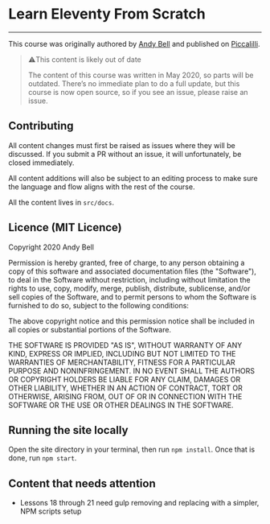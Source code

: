 # Learn Eleventy From Scratch
---
This course was originally authored by [Andy Bell](//twitter.com/piccalilli_) and published on [Piccalilli](https://piccalil.li).

> ⚠️This content is likely out of date
> 
> The content of this course was written in May 2020, so parts will be outdated. There’s no immediate plan to do a full update, but this course is now open source, so if you see an issue, please raise an issue.

## Contributing 

All content changes must first be raised as issues where they will be discussed. If you submit a PR without an issue, it will unfortunately, be closed immediately. 

All content additions will also be subject to an editing process to make sure the language and flow aligns with the rest of the course. 

All the content lives in `src/docs`. 

## Licence (MIT Licence)

Copyright 2020 Andy Bell

Permission is hereby granted, free of charge, to any person obtaining a copy of this software and associated documentation files (the "Software"), to deal in the Software without restriction, including without limitation the rights to use, copy, modify, merge, publish, distribute, sublicense, and/or sell copies of the Software, and to permit persons to whom the Software is furnished to do so, subject to the following conditions:

The above copyright notice and this permission notice shall be included in all copies or substantial portions of the Software.

THE SOFTWARE IS PROVIDED "AS IS", WITHOUT WARRANTY OF ANY KIND, EXPRESS OR IMPLIED, INCLUDING BUT NOT LIMITED TO THE WARRANTIES OF MERCHANTABILITY, FITNESS FOR A PARTICULAR PURPOSE AND NONINFRINGEMENT. IN NO EVENT SHALL THE AUTHORS OR COPYRIGHT HOLDERS BE LIABLE FOR ANY CLAIM, DAMAGES OR OTHER LIABILITY, WHETHER IN AN ACTION OF CONTRACT, TORT OR OTHERWISE, ARISING FROM, OUT OF OR IN CONNECTION WITH THE SOFTWARE OR THE USE OR OTHER DEALINGS IN THE SOFTWARE.

## Running the site locally

Open the site directory in your terminal, then run `npm install`. Once that is done, run `npm start`.

## Content that needs attention 

- Lessons 18 through 21 need gulp removing and replacing with a simpler, NPM scripts setup
